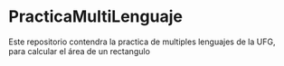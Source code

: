 # PracticaMultiLenguaje
Este repositorio contendra la practica de multiples lenguajes de la UFG, para calcular el área de un rectangulo
